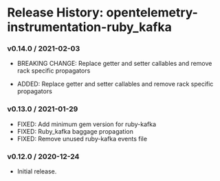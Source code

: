 # Release History: opentelemetry-instrumentation-ruby_kafka

### v0.14.0 / 2021-02-03

* BREAKING CHANGE: Replace getter and setter callables and remove rack specific propagators 

* ADDED: Replace getter and setter callables and remove rack specific propagators 

### v0.13.0 / 2021-01-29

* FIXED: Add minimum gem version for ruby-kafka 
* FIXED: Ruby_kafka baggage propagation 
* FIXED: Remove unused ruby-kafka events file 

### v0.12.0 / 2020-12-24

* Initial release.
